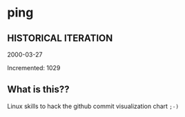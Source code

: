 # ping

## HISTORICAL ITERATION
2000-03-27

Incremented: 1029

## What is this?? 
Linux skills to hack the github commit visualization chart `;-)`
